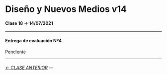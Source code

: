# Diseño y Nuevos Medios v14 

#### Clase 18 → 14/07/2021

- - - - - - - - - - - -

#### Entrega de evaluación Nº4

Pendiente

- - - - - - - 

###### [← CLASE ANTERIOR](https://github.com/profesorfaco/dno037-2021/tree/main/clase-16) — 